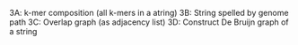 3A: k-mer composition (all k-mers in a atring)
3B: String spelled by genome path
3C: Overlap graph (as adjacency list)
3D: Construct De Bruijn graph of a string